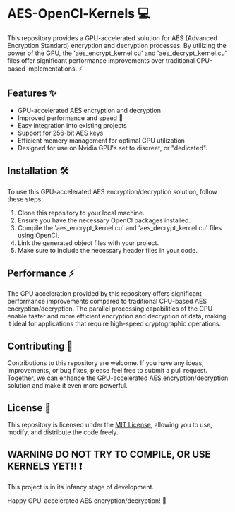 # AES-OpenCl-Kernels 💻
This repository provides a GPU-accelerated solution for AES (Advanced Encryption Standard) encryption and decryption processes. By utilizing the power of the GPU, the 'aes_encrypt_kernel.cu' and 'aes_decrypt_kernel.cu' files offer significant performance improvements over traditional CPU-based implementations. ⚡️

## Features ✨
- GPU-accelerated AES encryption and decryption
- Improved performance and speed 🚀
- Easy integration into existing projects
- Support for 256-bit AES keys
- Efficient memory management for optimal GPU utilization
- Designed for use on Nvidia GPU's set to discreet, or "dedicated".

## Installation 🛠️
To use this GPU-accelerated AES encryption/decryption solution, follow these steps:
1. Clone this repository to your local machine.
2. Ensure you have the necessary OpenCl packages installed.
3. Compile the 'aes_encrypt_kernel.cu' and 'aes_decrypt_kernel.cu' files using OpenCl.
4. Link the generated object files with your project.
5. Make sure to include the necessary header files in your code.

## Performance ⚡️
The GPU acceleration provided by this repository offers significant performance improvements compared to traditional CPU-based AES encryption/decryption. The parallel processing capabilities of the GPU enable faster and more efficient encryption and decryption of data, making it ideal for applications that require high-speed cryptographic operations.

## Contributing 🤝
Contributions to this repository are welcome. If you have any ideas, improvements, or bug fixes, please feel free to submit a pull request. Together, we can enhance the GPU-accelerated AES encryption/decryption solution and make it even more powerful.

## License 📝
This repository is licensed under the [MIT License](LICENSE), allowing you to use, modify, and distribute the code freely.

## WARNING DO NOT TRY TO COMPILE, OR USE KERNELS YET!! ❗
This project is in its infancy stage of development.

Happy GPU-accelerated AES encryption/decryption! 🎉
